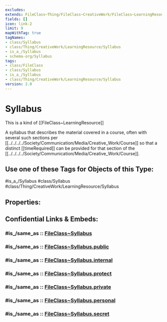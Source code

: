 ```yaml
---
excludes: 
extends: FileClass~Thing/FileClass~CreativeWork/FileClass~LearningResource
fields: []
icon: link-2
limit: 9
mapWithTag: true
tagNames:
- class/Syllabus
- class/Thing/CreativeWork/LearningResource/Syllabus
- is_a_/Syllabus
- schema-org/Syllabus
tags:
- class/FileClass
- class/Syllabus
- is_a_/Syllabus
- class/Thing/CreativeWork/LearningResource/Syllabus
version: 2.0
---
```


# Syllabus
This is a kind of [[FileClass~LearningResource]]

A syllabus that describes the material covered in a course, often with several such sections per [[../../../../Society/Communication/Media/Creative_Work/Course]] so that a distinct [[timeRequired]] can be provided for that section of the [[../../../../Society/Communication/Media/Creative_Work/Course]].


## Use one of these Tags for Objects of this Type:

#is_a_/Syllabus
#class/Syllabus
#class/Thing/CreativeWork/LearningResource/Syllabus

## Properties:


## Confidential Links & Embeds: 

### #is_/same_as :: [FileClass~Syllabus](/_Standards/fileClass/FileClass~Thing/FileClass~CreativeWork/FileClass~LearningResource/FileClass~Syllabus.md) 

### #is_/same_as :: [FileClass~Syllabus.public](/_public/fileClass/FileClass~Thing/FileClass~CreativeWork/FileClass~LearningResource/FileClass~Syllabus.public.md) 

### #is_/same_as :: [FileClass~Syllabus.internal](/_internal/fileClass/FileClass~Thing/FileClass~CreativeWork/FileClass~LearningResource/FileClass~Syllabus.internal.md) 

### #is_/same_as :: [FileClass~Syllabus.protect](/_protect/fileClass/FileClass~Thing/FileClass~CreativeWork/FileClass~LearningResource/FileClass~Syllabus.protect.md) 

### #is_/same_as :: [FileClass~Syllabus.private](/_private/fileClass/FileClass~Thing/FileClass~CreativeWork/FileClass~LearningResource/FileClass~Syllabus.private.md) 

### #is_/same_as :: [FileClass~Syllabus.personal](/_personal/fileClass/FileClass~Thing/FileClass~CreativeWork/FileClass~LearningResource/FileClass~Syllabus.personal.md) 

### #is_/same_as :: [FileClass~Syllabus.secret](/_secret/fileClass/FileClass~Thing/FileClass~CreativeWork/FileClass~LearningResource/FileClass~Syllabus.secret.md)


